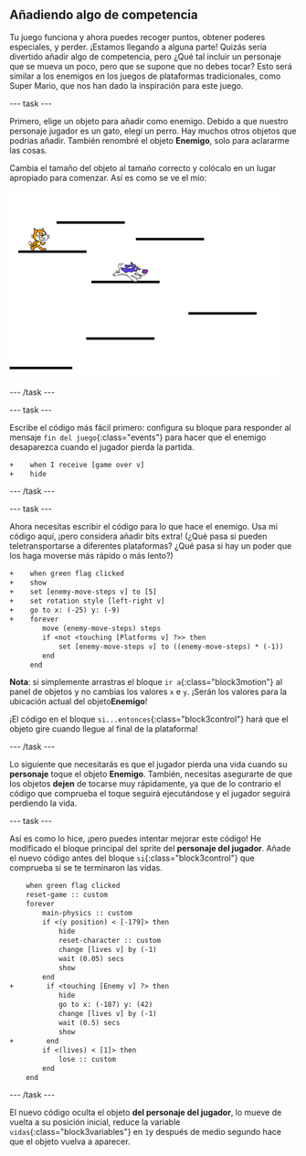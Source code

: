 ## Añadiendo algo de competencia

Tu juego funciona y ahora puedes recoger puntos, obtener poderes especiales, y perder. ¡Estamos llegando a alguna parte! Quizás sería divertido añadir algo de competencia, pero ¿Qué tal incluir un personaje que se mueva un poco, pero que se supone que no debes tocar? Esto será similar a los enemigos en los juegos de plataformas tradicionales, como Super Mario, que nos han dado la inspiración para este juego.

\--- task \---

Primero, elige un objeto para añadir como enemigo. Debido a que nuestro personaje jugador es un gato, elegí un perro. Hay muchos otros objetos que podrías añadir. También renombré el objeto **Enemigo**, solo para aclararme las cosas.

Cambia el tamaño del objeto al tamaño correcto y colócalo en un lugar apropiado para comenzar. Así es como se ve el mío:

![El objeto enemigo perro](images/enemySprite.png)

\--- /task \---

\--- task \---

Escribe el código más fácil primero: configura su bloque para responder al mensaje `fin del juego`{:class="events"} para hacer que el enemigo desaparezca cuando el jugador pierda la partida.

```blocks3
+    when I receive [game over v]
+    hide
```

\--- /task \---

\--- task \---

Ahora necesitas escribir el código para lo que hace el enemigo. Usa mi código aquí, ¡pero considera añadir bits extra! (¿Qué pasa si pueden teletransportarse a diferentes plataformas? ¿Qué pasa si hay un poder que los haga moverse más rápido o más lento?)

```blocks3
+    when green flag clicked
+    show
+    set [enemy-move-steps v] to [5]
+    set rotation style [left-right v]
+    go to x: (-25) y: (-9)
+    forever
        move (enemy-move-steps) steps
        if <not <touching [Platforms v] ?>> then
            set [enemy-move-steps v] to ((enemy-move-steps) * (-1))
        end
     end
```

**Nota**: si simplemente arrastras el bloque `ir a`{:class="block3motion"} al panel de objetos y no cambias los valores `x` e `y`. ¡Serán los valores para la ubicación actual del objeto**Enemigo**!

¡El código en el bloque `si...entonces`{:class="block3control"} hará que el objeto gire cuando llegue al final de la plataforma!

\--- /task \---

Lo siguiente que necesitarás es que el jugador pierda una vida cuando su **personaje** toque el objeto **Enemigo**. También, necesitas asegurarte de que los objetos **dejen** de tocarse muy rápidamente, ya que de lo contrario el código que comprueba el toque seguirá ejecutándose y el jugador seguirá perdiendo la vida.

\--- task \---

Así es como lo hice, ¡pero puedes intentar mejorar este código! He modificado el bloque principal del sprite del **personaje del jugador**. Añade el nuevo código antes del bloque `si`{:class="block3control"} que comprueba si se te terminaron las vidas.

```blocks3
    when green flag clicked
    reset-game :: custom
    forever
        main-physics :: custom
        if <(y position) < [-179]> then
            hide
            reset-character :: custom
            change [lives v] by (-1)
            wait (0.05) secs
            show
        end
+        if <touching [Enemy v] ?> then
            hide
            go to x: (-187) y: (42)
            change [lives v] by (-1)
            wait (0.5) secs
            show
+        end
        if <(lives) < [1]> then
            lose :: custom
        end
    end
```

\--- /task \---

El nuevo código oculta el objeto **del personaje del jugador**, lo mueve de vuelta a su posición inicial, reduce la variable `vidas`{:class="block3variables"} en `1`y después de medio segundo hace que el objeto vuelva a aparecer.